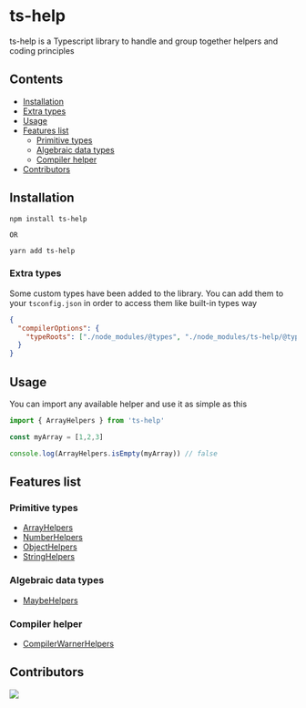 # ts-help

ts-help is a Typescript library to handle and group together helpers and coding principles

## Contents

- [Installation](#installation)
- [Extra types](#extra-types)
- [Usage](#usage)
- [Features list](#features-list)
    - [Primitive types](#primitive-types)
    - [Algebraic data types](#algebraic-data-types)
    - [Compiler helper](#compiler-helper)
- [Contributors](#contributors)

## Installation

```
npm install ts-help

OR

yarn add ts-help
```

### Extra types

Some custom types have been added to the library. You can add them to your `tsconfig.json` in order to access them like built-in types way

```json
{
  "compilerOptions": {
    "typeRoots": ["./node_modules/@types", "./node_modules/ts-help/@types"]
  }
}
```

## Usage

You can import any available helper and use it as simple as this

```ts
import { ArrayHelpers } from 'ts-help'

const myArray = [1,2,3]

console.log(ArrayHelpers.isEmpty(myArray)) // false

```

## Features list

### Primitive types

- [ArrayHelpers](https://github.com/Hurobaki/ts-help/tree/develop/src/helpers/ArrayHelpers)
- [NumberHelpers](https://github.com/Hurobaki/ts-help/tree/develop/src/helpers/NumberHelpers)
- [ObjectHelpers](https://github.com/Hurobaki/ts-help/tree/develop/src/helpers/ObjectHelpers)
- [StringHelpers](https://github.com/Hurobaki/ts-help/tree/develop/src/helpers/StringHelpers)

### Algebraic data types

- [MaybeHelpers](https://github.com/Hurobaki/ts-help/tree/develop/src/helpers/MaybeHelpers)

### Compiler helper

- [CompilerWarnerHelpers](https://github.com/Hurobaki/ts-help/tree/develop/src/helpers/CompilerWarnerHelpers)

## Contributors

<a href="https://github.com/Hurobaki/ts-help/graphs/contributors">
  <img src="https://contrib.rocks/image?repo=Hurobaki/ts-help" />
</a>

<!-- Made with [contrib.rocks](https://contrib.rocks). -->
